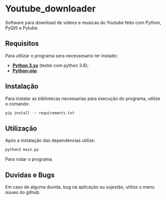 # Youtube_downloader

Software para download de videos e musicas do Youtube feito com Python, PyQt5 e Pytube.

## Requisitos

Para utilizar o programa sera necessesario ter instado:

* **[Python 3.xx](https://www.python.org/)** (testei com python 3.8);
* **[Python-pip](https://pt.stackoverflow.com/questions/239047/como-instalar-o-pip-no-windows-10)**.

## Instalação

Para instalar as bibliotecas necessarias para execução do programa, utilize o comando:
```bash
pip install -r requirements.txt
```

## Utilização

Após a instalação das dependencias utilize:
```bash
python3 main.py
```
Para rodar o programa.

## Duvidas e Bugs

Em caso de alguma duvida, bug na aplicação ou sujestão, utilize o menu issues do github.
